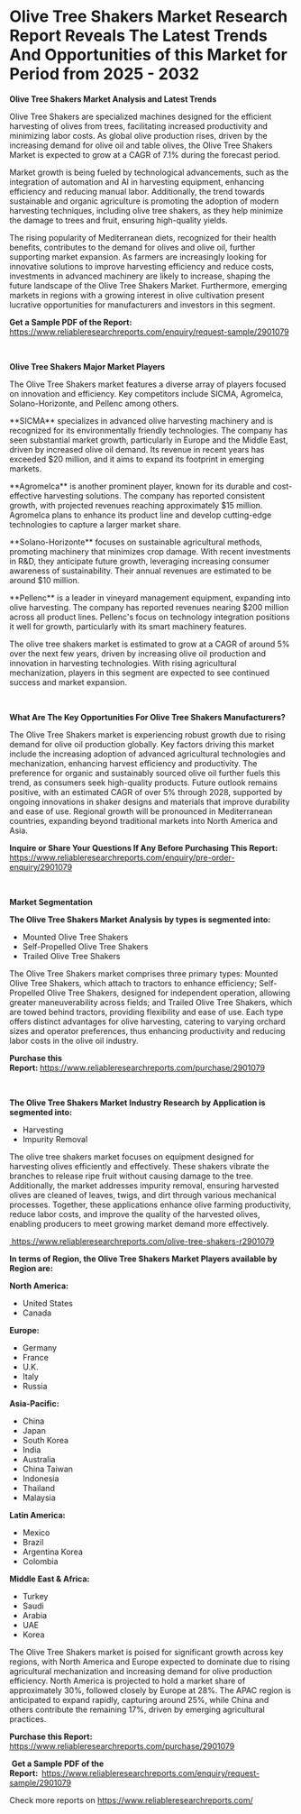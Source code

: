 <p><h1>Olive Tree Shakers Market Research Report Reveals The Latest Trends And Opportunities of this Market for Period from 2025 - 2032</h1></p><p><strong>Olive Tree Shakers Market Analysis and Latest Trends</strong></p>
<p><p>Olive Tree Shakers are specialized machines designed for the efficient harvesting of olives from trees, facilitating increased productivity and minimizing labor costs. As global olive production rises, driven by the increasing demand for olive oil and table olives, the Olive Tree Shakers Market is expected to grow at a CAGR of 7.1% during the forecast period. </p><p>Market growth is being fueled by technological advancements, such as the integration of automation and AI in harvesting equipment, enhancing efficiency and reducing manual labor. Additionally, the trend towards sustainable and organic agriculture is promoting the adoption of modern harvesting techniques, including olive tree shakers, as they help minimize the damage to trees and fruit, ensuring high-quality yields.</p><p>The rising popularity of Mediterranean diets, recognized for their health benefits, contributes to the demand for olives and olive oil, further supporting market expansion. As farmers are increasingly looking for innovative solutions to improve harvesting efficiency and reduce costs, investments in advanced machinery are likely to increase, shaping the future landscape of the Olive Tree Shakers Market. Furthermore, emerging markets in regions with a growing interest in olive cultivation present lucrative opportunities for manufacturers and investors in this segment.</p></p>
<p><strong>Get a Sample PDF of the Report:&nbsp;</strong> <a href="https://www.reliableresearchreports.com/enquiry/request-sample/2901079?utm_campaign=2233&utm_medium=2&utm_source=Github&utm_content=ia&utm_term=16032025&utm_id=olive-tree-shakers">https://www.reliableresearchreports.com/enquiry/request-sample/2901079</a></p>
<p>&nbsp;</p>
<p><strong>Olive Tree Shakers Major Market Players</strong></p>
<p><p>The Olive Tree Shakers market features a diverse array of players focused on innovation and efficiency. Key competitors include SICMA, Agromelca, Solano-Horizonte, and Pellenc among others.</p><p>**SICMA** specializes in advanced olive harvesting machinery and is recognized for its environmentally friendly technologies. The company has seen substantial market growth, particularly in Europe and the Middle East, driven by increased olive oil demand. Its revenue in recent years has exceeded $20 million, and it aims to expand its footprint in emerging markets.</p><p>**Agromelca** is another prominent player, known for its durable and cost-effective harvesting solutions. The company has reported consistent growth, with projected revenues reaching approximately $15 million. Agromelca plans to enhance its product line and develop cutting-edge technologies to capture a larger market share.</p><p>**Solano-Horizonte** focuses on sustainable agricultural methods, promoting machinery that minimizes crop damage. With recent investments in R&D, they anticipate future growth, leveraging increasing consumer awareness of sustainability. Their annual revenues are estimated to be around $10 million.</p><p>**Pellenc** is a leader in vineyard management equipment, expanding into olive harvesting. The company has reported revenues nearing $200 million across all product lines. Pellenc's focus on technology integration positions it well for growth, particularly with its smart machinery features.</p><p>The olive tree shakers market is estimated to grow at a CAGR of around 5% over the next few years, driven by increasing olive oil production and innovation in harvesting technologies. With rising agricultural mechanization, players in this segment are expected to see continued success and market expansion.</p></p>
<p>&nbsp;</p>
<p><strong>What Are The Key Opportunities For Olive Tree Shakers Manufacturers?</strong></p>
<p><p>The Olive Tree Shakers market is experiencing robust growth due to rising demand for olive oil production globally. Key factors driving this market include the increasing adoption of advanced agricultural technologies and mechanization, enhancing harvest efficiency and productivity. The preference for organic and sustainably sourced olive oil further fuels this trend, as consumers seek high-quality products. Future outlook remains positive, with an estimated CAGR of over 5% through 2028, supported by ongoing innovations in shaker designs and materials that improve durability and ease of use. Regional growth will be pronounced in Mediterranean countries, expanding beyond traditional markets into North America and Asia.</p></p>
<p><strong>Inquire or Share Your Questions If Any Before Purchasing This Report:</strong> <a href="https://www.reliableresearchreports.com/enquiry/pre-order-enquiry/2901079?utm_campaign=2233&utm_medium=2&utm_source=Github&utm_content=ia&utm_term=16032025&utm_id=olive-tree-shakers">https://www.reliableresearchreports.com/enquiry/pre-order-enquiry/2901079</a></p>
<p>&nbsp;</p>
<p><strong>Market Segmentation</strong></p>
<p><strong>The Olive Tree Shakers Market Analysis by types is segmented into:</strong></p>
<p><ul><li>Mounted Olive Tree Shakers</li><li>Self-Propelled Olive Tree Shakers</li><li>Trailed Olive Tree Shakers</li></ul></p>
<p><p>The Olive Tree Shakers market comprises three primary types: Mounted Olive Tree Shakers, which attach to tractors to enhance efficiency; Self-Propelled Olive Tree Shakers, designed for independent operation, allowing greater maneuverability across fields; and Trailed Olive Tree Shakers, which are towed behind tractors, providing flexibility and ease of use. Each type offers distinct advantages for olive harvesting, catering to varying orchard sizes and operator preferences, thus enhancing productivity and reducing labor costs in the olive oil industry.</p></p>
<p><strong>Purchase this Report:&nbsp;</strong><a href="https://www.reliableresearchreports.com/purchase/2901079?utm_campaign=2233&utm_medium=2&utm_source=Github&utm_content=ia&utm_term=16032025&utm_id=olive-tree-shakers">https://www.reliableresearchreports.com/purchase/2901079</a></p>
<p>&nbsp;</p>
<p><strong>The Olive Tree Shakers Market Industry Research by Application is segmented into:</strong></p>
<p><ul><li>Harvesting</li><li>Impurity Removal</li></ul></p>
<p><p>The olive tree shakers market focuses on equipment designed for harvesting olives efficiently and effectively. These shakers vibrate the branches to release ripe fruit without causing damage to the tree. Additionally, the market addresses impurity removal, ensuring harvested olives are cleaned of leaves, twigs, and dirt through various mechanical processes. Together, these applications enhance olive farming productivity, reduce labor costs, and improve the quality of the harvested olives, enabling producers to meet growing market demand more effectively.</p></p>
<p><a href="https://www.reliableresearchreports.com/olive-tree-shakers-r2901079?utm_campaign=2233&utm_medium=2&utm_source=Github&utm_content=ia&utm_term=16032025&utm_id=olive-tree-shakers">&nbsp;https://www.reliableresearchreports.com/olive-tree-shakers-r2901079</a></p>
<p><strong>In terms of Region, the Olive Tree Shakers Market Players available by Region are:</strong></p>
<p>
    <p> <strong> North America: </strong>
        <ul>
            <li>United States</li>
            <li>Canada</li>
        </ul>
        </p> 
    <p> <strong> Europe: </strong>
        <ul>
            <li>Germany</li>
            <li>France</li>
            <li>U.K.</li>
            <li>Italy</li>
            <li>Russia</li>
        </ul>
        </p> 
    <p> <strong> Asia-Pacific: </strong>
        <ul>
            <li>China</li>
            <li>Japan</li>
            <li>South Korea</li>
            <li>India</li>
            <li>Australia</li>
            <li>China Taiwan</li>
            <li>Indonesia</li>
            <li>Thailand</li>
            <li>Malaysia</li>
        </ul>
        </p> 
    <p> <strong> Latin America: </strong>
        <ul>
            <li>Mexico</li>
            <li>Brazil</li>
            <li>Argentina Korea</li>
            <li>Colombia</li>
        </ul>
        </p> 
    <p> <strong> Middle East & Africa: </strong>
        <ul>
            <li>Turkey</li>
            <li>Saudi</li>
            <li>Arabia</li>
            <li>UAE</li>
            <li>Korea</li>
        </ul>
    </p>
    </p>
<p><p>The Olive Tree Shakers market is poised for significant growth across key regions, with North America and Europe expected to dominate due to rising agricultural mechanization and increasing demand for olive production efficiency. North America is projected to hold a market share of approximately 30%, followed closely by Europe at 28%. The APAC region is anticipated to expand rapidly, capturing around 25%, while China and others contribute the remaining 17%, driven by emerging agricultural practices.</p></p>
<p><strong>Purchase this Report: </strong><a href="https://www.reliableresearchreports.com/purchase/2901079?utm_campaign=2233&utm_medium=2&utm_source=Github&utm_content=ia&utm_term=16032025&utm_id=olive-tree-shakers">https://www.reliableresearchreports.com/purchase/2901079</a></p>
<p>&nbsp;<strong>Get a Sample PDF of the Report:&nbsp;&nbsp;</strong><a href="https://www.reliableresearchreports.com/enquiry/request-sample/2901079?utm_campaign=2233&utm_medium=2&utm_source=Github&utm_content=ia&utm_term=16032025&utm_id=olive-tree-shakers">https://www.reliableresearchreports.com/enquiry/request-sample/2901079</a></p>
<p><strong></strong></p>
<p>Check more reports on <a href="https://www.reliableresearchreports.com/?utm_campaign=2233&utm_medium=2&utm_source=Github&utm_content=ia&utm_term=16032025&utm_id=olive-tree-shakers">https://www.reliableresearchreports.com/</a></p>